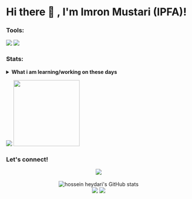 # Hi there 👋 , I'm Imron Mustari (IPFA)!


### Tools:
<p>
    <img src="https://img.shields.io/badge/OS-MacOS-blue?&logo=apple" />
    <img src="https://img.shields.io/badge/Text%20Editor-Visual%20Studio%20Code-blue?&logo=visual%20studio%20code&logoColor=blue" />
</p>

### Stats:
<details>
 <summary><strong>What i am learning/working on these days</strong></summary>
    -🔭 I'm currently studying Front End Development </br>
    - 👯 I would love to try a Front End Development internship. </br>
    - 🤔 I am looking for help to master programming. hehe </br>
    - 💬 Ask me about anything. </br>
    - 📫 How to contact me: <a href="href="mailto:imronmutari214@gmail.com">Email me! </a> </br>
    - 😄 Pronouns: He/him </br>
    - ⚡ Fun facts: ... </br>
</details>
<p>
    <img src="https://github-readme-stats.vercel.app/api?username=ipfa24&hide=contribs,prs&show_icons=true&hide_border=true&title_color=000" />
    <img src="https://github-readme-stats.vercel.app/api/top-langs/?username=ipfa24&layout=compact" height=180 />
</p>

### Let's connect!
<p align="center"><img src="https://www.codewars.com/users/ipfa24/badges/large"/><br /><br />
  <img src="https://github-readme-stats.vercel.app/api?username=ipfa24&show_icons=true&include_all_commits=true&theme=monokai" alt="hossein heydari's GitHub stats" /><br />
  <img src="https://github-readme-streak-stats.herokuapp.com/?user=ipfa24&theme=monokai"/>
  <img src="https://github-readme-stats.vercel.app/api/top-langs/?username=ipfa24&layout=compact&theme=monokai&langs_count=12"/><br />
</p>


<!--
**bagusfe/bagusfe** is a ✨ _special_ ✨ repository because its `README.md` (this file) appears on your GitHub profile.

Here are some ideas to get you started:

- 🔭 I’m currently working on ...
- 🌱 I’m currently learning ...
- 👯 I’m looking to collaborate on ...
- 🤔 I’m looking for help with ...
- 💬 Ask me about ...
- 📫 How to reach me: ...
- 😄 Pronouns: ...
- ⚡ Fun fact: ...
-->
